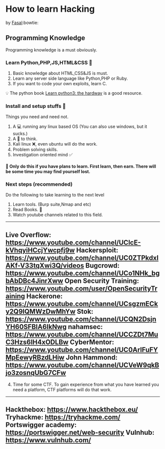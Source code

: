 # How to learn Hacking

by [Fasal](https://github.com/fasalmbt/):bowtie:

## Programming Knowledge 

Programming knowledge is a must obviously.

### Learn Python,PHP,JS,HTML&CSS :rocket:

1. Basic knowledge about HTML,CSS&JS is must.
2. Learn any server side language like Python,PHP or Ruby.
3. If you want to code your own exploits, learn C.

:bulb: The python book [Learn python3: the hardway](https://www.amazon.in/Learn-Python-Hard-Way-Introduction/dp/0134692888) is a good resource.


### Install and setup stuffs :construction:

Things you need and need not.

1. A :computer: running any linux based OS (You can also use windows, but it sucks.)
2. A :brain: to think.
3. Kali linux :x:, even ubuntu will do the work.
4. Problem solving skills.
5. Investigation oriented mind :white_check_mark:


#### :full_moon_with_face: Only do this if you have plans to learn. First learn, then earn. There will be some time you may find yourself lost.

### Next steps (recommended)
Do the following to take learning to the next level
1. Learn tools. (Burp suite,Nmap and etc)
2. Read Books. :book:
3. Watch youtube channels related to this field.
---
Live Overflow: https://www.youtube.com/channel/UClcE-kVhqyiHCcjYwcpfj9w
Hackersploit: https://www.youtube.com/channel/UC0ZTPkdxlAKf-V33tqXwi3Q/videos
Bugcrowd: https://www.youtube.com/channel/UCo1NHk_bgbAbDBc4JinrXww
Open Security Training: https://www.youtube.com/user/OpenSecurityTraining
Hackerone: https://www.youtube.com/channel/UCsgzmECky2Q9lQMWzDwMhYw
Stok: https://www.youtube.com/channel/UCQN2DsjnYH60SFBIA6IkNwg
nahamsec: https://www.youtube.com/channel/UCCZDt7MuC3Hzs6IH4xODLBw
CyberMentor: https://www.youtube.com/channel/UC0ArlFuFYMpEewyRBzdLHiw
John Hammond: https://www.youtube.com/channel/UCVeW9qkBjo3zosnqUbG7CFw
---
4. Time for some CTF. To gain experience from what you have learned you need a platform, CTF platforms will do that work.
---
Hackthebox: https://www.hackthebox.eu/
Tryhackme: https://tryhackme.com/
Portswigger academy: https://portswigger.net/web-security
Vulnhub: https://www.vulnhub.com/
---

